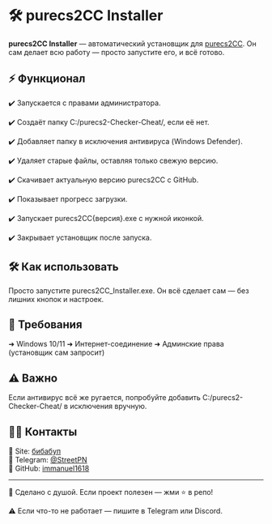 # 🛠 purecs2CC Installer

**purecs2CC Installer** — автоматический установщик для [purecs2CC](https://github.com/immanuel1618/purecs2-Checker-Cheat). 
Он сам делает всю работу — просто запустите его, и всё готово.

## ⚡ Функционал

✔️ Запускается с правами администратора.

✔️ Создаёт папку C:/purecs2-Checker-Cheat/, если её нет.

✔️ Добавляет папку в исключения антивируса (Windows Defender).

✔️ Удаляет старые файлы, оставляя только свежую версию.

✔️ Скачивает актуальную версию purecs2CC с GitHub.

✔️ Показывает прогресс загрузки.

✔️ Запускает purecs2CC{версия}.exe с нужной иконкой.

✔️ Закрывает установщик после запуска.

## 🛠️ Как использовать

Просто запустите purecs2CC_Installer.exe. Он всё сделает сам — без лишних кнопок и настроек.

## 🎯 Требования

➜ Windows 10/11
➜ Интернет-соединение
➜ Админские права (установщик сам запросит)

## ⚠️ Важно

Если антивирус всё же ругается, попробуйте добавить C:/purecs2-Checker-Cheat/ в исключения вручную.

## 👨‍💻 Контакты
📌 Site: [бибабуп](https://immanuel.nna1618.com/)  
📌 Telegram: [@StreetPN](https://t.me/StreetPN)  
📌 GitHub: [immanuel1618](https://github.com/immanuel1618)

---
💙 Сделано с душой. Если проект полезен — жми ⭐ в репо!

⚠️ Если что-то не работает — пишите в Telegram или Discord.
